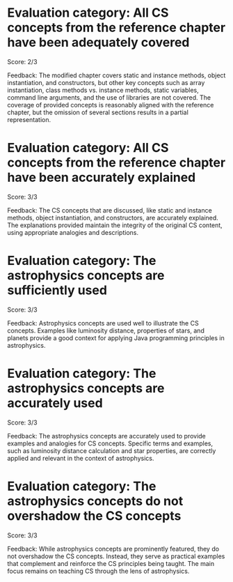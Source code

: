 # Evaluation category: All CS concepts from the reference chapter have been adequately covered

Score: 2/3

Feedback: The modified chapter covers static and instance methods, object instantiation, and constructors, but other key concepts such as array instantiation, class methods vs. instance methods, static variables, command line arguments, and the use of libraries are not covered. The coverage of provided concepts is reasonably aligned with the reference chapter, but the omission of several sections results in a partial representation.

# Evaluation category: All CS concepts from the reference chapter have been accurately explained

Score: 3/3

Feedback: The CS concepts that are discussed, like static and instance methods, object instantiation, and constructors, are accurately explained. The explanations provided maintain the integrity of the original CS content, using appropriate analogies and descriptions.

# Evaluation category: The astrophysics concepts are sufficiently used

Score: 3/3

Feedback: Astrophysics concepts are used well to illustrate the CS concepts. Examples like luminosity distance, properties of stars, and planets provide a good context for applying Java programming principles in astrophysics.

# Evaluation category: The astrophysics concepts are accurately used

Score: 3/3

Feedback: The astrophysics concepts are accurately used to provide examples and analogies for CS concepts. Specific terms and examples, such as luminosity distance calculation and star properties, are correctly applied and relevant in the context of astrophysics.

# Evaluation category: The astrophysics concepts do not overshadow the CS concepts

Score: 3/3

Feedback: While astrophysics concepts are prominently featured, they do not overshadow the CS concepts. Instead, they serve as practical examples that complement and reinforce the CS principles being taught. The main focus remains on teaching CS through the lens of astrophysics.

